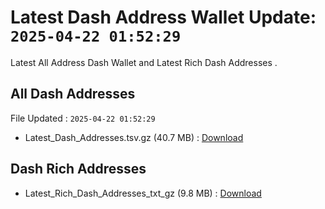 # Latest Dash Address Wallet Update: `2025-04-22 01:52:29`

Latest All Address Dash Wallet and Latest Rich Dash Addresses .

## All Dash Addresses

File Updated : `2025-04-22 01:52:29`

- Latest_Dash_Addresses.tsv.gz (40.7 MB) : [Download](https://github.com/Pymmdrza/Rich-Address-Wallet/releases/tag/Dash)

## Dash Rich Addresses

- Latest_Rich_Dash_Addresses_txt_gz (9.8 MB) : [Download](https://github.com/Pymmdrza/Rich-Address-Wallet/releases/tag/Dash)

